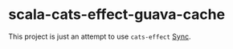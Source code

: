 # scala-cats-effect-guava-cache

This project is just an attempt to use `cats-effect` [Sync](https://typelevel.org/cats-effect/typeclasses/sync.html).
